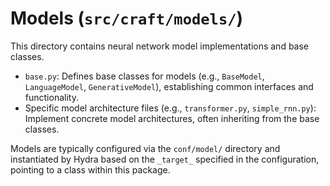 # Models (`src/craft/models/`)

This directory contains neural network model implementations and base classes.

- `base.py`: Defines base classes for models (e.g., `BaseModel`, `LanguageModel`, `GenerativeModel`), establishing common interfaces and functionality.
- Specific model architecture files (e.g., `transformer.py`, `simple_rnn.py`): Implement concrete model architectures, often inheriting from the base classes.

Models are typically configured via the `conf/model/` directory and instantiated by Hydra based on the `_target_` specified in the configuration, pointing to a class within this package. 